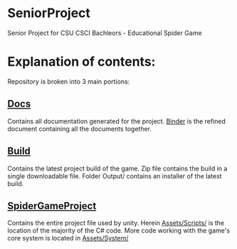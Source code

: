# SeniorProject
Senior Project for CSU CSCI Bachleors - Educational Spider Game

# Explanation of contents:
Repository is broken into 3 main portions:
## [Docs](/docs/)
Contains all documentation generated for the project. [Binder](docs/Binder/) is the refined document containing all the documents together.
## [Build](/Spider%20Build/)
Contains the latest project build of the game. Zip file contains the build in a single downloadable file. Folder Output/ contains an installer of the latest build.
## [SpiderGameProject](/SpiderGameProject/)
Contains the entire project file used by unity. Herein [Assets/Scripts/](/SpiderGameProject/Assets/Scripts/) is the location of the majority of the C# code. More code working with the game's core system is located in [Assets/System/](/SpiderGameProject/Assets/System/) 
